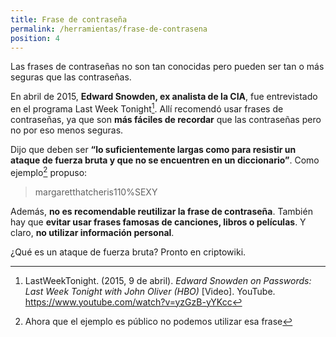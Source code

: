 ```yaml
---
title: Frase de contraseña
permalink: /herramientas/frase-de-contrasena
position: 4
---
```


Las frases de contraseñas no son tan conocidas pero pueden ser tan o más seguras que las contraseñas.

En abril de 2015, **Edward Snowden, ex analista de la CIA**, fue entrevistado en el programa Last Week Tonight[^1]. Allí recomendó usar frases de contraseñas, ya que son **más fáciles de recordar** que las contraseñas pero no por eso menos seguras.

Dijo que deben ser **“lo suficientemente largas como para resistir un ataque de fuerza bruta y que no se encuentren en un diccionario”**. Como ejemplo[^2] propuso:

> margaretthatcheris110%SEXY

Además, **no es recomendable reutilizar la frase de contraseña**. También hay que **evitar usar frases famosas de canciones, libros o películas**. Y claro, **no utilizar información personal**.

¿Qué es un ataque de fuerza bruta? Pronto en criptowiki.

[^1]: LastWeekTonight. (2015, 9 de abril). *Edward Snowden on Passwords: Last Week Tonight with John Oliver (HBO)* [Video]. YouTube. https://www.youtube.com/watch?v=yzGzB-yYKcc
[^2]: Ahora que el ejemplo es público no podemos utilizar esa frase